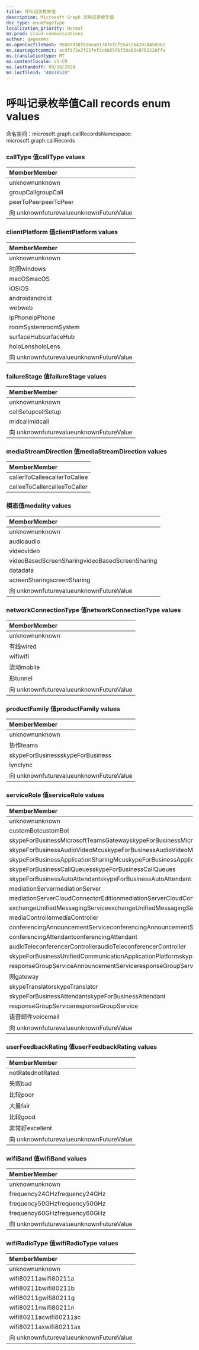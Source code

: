 ```yaml
---
title: 呼叫记录枚举值
description: Microsoft Graph 调用记录枚举值
doc_type: enumPageType
localization_priority: Normal
ms.prod: cloud-communications
author: gageames
ms.openlocfilehash: 95007938f016ea01747efcf55472b42024458982
ms.sourcegitcommit: acdf972e2f25fef2c6855f6f28a63c0762228ffa
ms.translationtype: MT
ms.contentlocale: zh-CN
ms.lasthandoff: 09/18/2020
ms.locfileid: "48018520"
---
```

# <a name="call-records-enum-values"></a><span data-ttu-id="0ed76-103">呼叫记录枚举值</span><span class="sxs-lookup"><span data-stu-id="0ed76-103">Call records enum values</span></span>

<span data-ttu-id="0ed76-104">命名空间：microsoft.graph.callRecords</span><span class="sxs-lookup"><span data-stu-id="0ed76-104">Namespace: microsoft.graph.callRecords</span></span>

### <a name="calltype-values"></a><span data-ttu-id="0ed76-105">callType 值</span><span class="sxs-lookup"><span data-stu-id="0ed76-105">callType values</span></span>

| <span data-ttu-id="0ed76-106">Member</span><span class="sxs-lookup"><span data-stu-id="0ed76-106">Member</span></span>
|:--------------
| <span data-ttu-id="0ed76-107">unknown</span><span class="sxs-lookup"><span data-stu-id="0ed76-107">unknown</span></span>
| <span data-ttu-id="0ed76-108">groupCall</span><span class="sxs-lookup"><span data-stu-id="0ed76-108">groupCall</span></span>
| <span data-ttu-id="0ed76-109">peerToPeer</span><span class="sxs-lookup"><span data-stu-id="0ed76-109">peerToPeer</span></span>
| <span data-ttu-id="0ed76-110">向 unknownfuturevalue</span><span class="sxs-lookup"><span data-stu-id="0ed76-110">unknownFutureValue</span></span>

### <a name="clientplatform-values"></a><span data-ttu-id="0ed76-111">clientPlatform 值</span><span class="sxs-lookup"><span data-stu-id="0ed76-111">clientPlatform values</span></span>

| <span data-ttu-id="0ed76-112">Member</span><span class="sxs-lookup"><span data-stu-id="0ed76-112">Member</span></span>
|:--------------
| <span data-ttu-id="0ed76-113">unknown</span><span class="sxs-lookup"><span data-stu-id="0ed76-113">unknown</span></span>
| <span data-ttu-id="0ed76-114">时间</span><span class="sxs-lookup"><span data-stu-id="0ed76-114">windows</span></span>
| <span data-ttu-id="0ed76-115">macOS</span><span class="sxs-lookup"><span data-stu-id="0ed76-115">macOS</span></span>
| <span data-ttu-id="0ed76-116">iOS</span><span class="sxs-lookup"><span data-stu-id="0ed76-116">iOS</span></span>
| <span data-ttu-id="0ed76-117">android</span><span class="sxs-lookup"><span data-stu-id="0ed76-117">android</span></span>
| <span data-ttu-id="0ed76-118">web</span><span class="sxs-lookup"><span data-stu-id="0ed76-118">web</span></span>
| <span data-ttu-id="0ed76-119">ipPhone</span><span class="sxs-lookup"><span data-stu-id="0ed76-119">ipPhone</span></span>
| <span data-ttu-id="0ed76-120">roomSystem</span><span class="sxs-lookup"><span data-stu-id="0ed76-120">roomSystem</span></span>
| <span data-ttu-id="0ed76-121">surfaceHub</span><span class="sxs-lookup"><span data-stu-id="0ed76-121">surfaceHub</span></span>
| <span data-ttu-id="0ed76-122">holoLens</span><span class="sxs-lookup"><span data-stu-id="0ed76-122">holoLens</span></span>
| <span data-ttu-id="0ed76-123">向 unknownfuturevalue</span><span class="sxs-lookup"><span data-stu-id="0ed76-123">unknownFutureValue</span></span>

### <a name="failurestage-values"></a><span data-ttu-id="0ed76-124">failureStage 值</span><span class="sxs-lookup"><span data-stu-id="0ed76-124">failureStage values</span></span>

| <span data-ttu-id="0ed76-125">Member</span><span class="sxs-lookup"><span data-stu-id="0ed76-125">Member</span></span>
|:--------------
| <span data-ttu-id="0ed76-126">unknown</span><span class="sxs-lookup"><span data-stu-id="0ed76-126">unknown</span></span>
| <span data-ttu-id="0ed76-127">callSetup</span><span class="sxs-lookup"><span data-stu-id="0ed76-127">callSetup</span></span>
| <span data-ttu-id="0ed76-128">midcall</span><span class="sxs-lookup"><span data-stu-id="0ed76-128">midcall</span></span>
| <span data-ttu-id="0ed76-129">向 unknownfuturevalue</span><span class="sxs-lookup"><span data-stu-id="0ed76-129">unknownFutureValue</span></span>

### <a name="mediastreamdirection-values"></a><span data-ttu-id="0ed76-130">mediaStreamDirection 值</span><span class="sxs-lookup"><span data-stu-id="0ed76-130">mediaStreamDirection values</span></span>

| <span data-ttu-id="0ed76-131">Member</span><span class="sxs-lookup"><span data-stu-id="0ed76-131">Member</span></span>
|:--------------
| <span data-ttu-id="0ed76-132">callerToCallee</span><span class="sxs-lookup"><span data-stu-id="0ed76-132">callerToCallee</span></span>
| <span data-ttu-id="0ed76-133">calleeToCaller</span><span class="sxs-lookup"><span data-stu-id="0ed76-133">calleeToCaller</span></span>

### <a name="modality-values"></a><span data-ttu-id="0ed76-134">模态值</span><span class="sxs-lookup"><span data-stu-id="0ed76-134">modality values</span></span>

| <span data-ttu-id="0ed76-135">Member</span><span class="sxs-lookup"><span data-stu-id="0ed76-135">Member</span></span>
|:--------------
| <span data-ttu-id="0ed76-136">unknown</span><span class="sxs-lookup"><span data-stu-id="0ed76-136">unknown</span></span>
| <span data-ttu-id="0ed76-137">audio</span><span class="sxs-lookup"><span data-stu-id="0ed76-137">audio</span></span>
| <span data-ttu-id="0ed76-138">video</span><span class="sxs-lookup"><span data-stu-id="0ed76-138">video</span></span>
| <span data-ttu-id="0ed76-139">videoBasedScreenSharing</span><span class="sxs-lookup"><span data-stu-id="0ed76-139">videoBasedScreenSharing</span></span>
| <span data-ttu-id="0ed76-140">data</span><span class="sxs-lookup"><span data-stu-id="0ed76-140">data</span></span>
| <span data-ttu-id="0ed76-141">screenSharing</span><span class="sxs-lookup"><span data-stu-id="0ed76-141">screenSharing</span></span>
| <span data-ttu-id="0ed76-142">向 unknownfuturevalue</span><span class="sxs-lookup"><span data-stu-id="0ed76-142">unknownFutureValue</span></span>

### <a name="networkconnectiontype-values"></a><span data-ttu-id="0ed76-143">networkConnectionType 值</span><span class="sxs-lookup"><span data-stu-id="0ed76-143">networkConnectionType values</span></span>

| <span data-ttu-id="0ed76-144">Member</span><span class="sxs-lookup"><span data-stu-id="0ed76-144">Member</span></span>
|:--------------
| <span data-ttu-id="0ed76-145">unknown</span><span class="sxs-lookup"><span data-stu-id="0ed76-145">unknown</span></span>
| <span data-ttu-id="0ed76-146">有线</span><span class="sxs-lookup"><span data-stu-id="0ed76-146">wired</span></span>
| <span data-ttu-id="0ed76-147">wifi</span><span class="sxs-lookup"><span data-stu-id="0ed76-147">wifi</span></span>
| <span data-ttu-id="0ed76-148">流动</span><span class="sxs-lookup"><span data-stu-id="0ed76-148">mobile</span></span>
| <span data-ttu-id="0ed76-149">形</span><span class="sxs-lookup"><span data-stu-id="0ed76-149">tunnel</span></span>
| <span data-ttu-id="0ed76-150">向 unknownfuturevalue</span><span class="sxs-lookup"><span data-stu-id="0ed76-150">unknownFutureValue</span></span>

### <a name="productfamily-values"></a><span data-ttu-id="0ed76-151">productFamily 值</span><span class="sxs-lookup"><span data-stu-id="0ed76-151">productFamily values</span></span>

| <span data-ttu-id="0ed76-152">Member</span><span class="sxs-lookup"><span data-stu-id="0ed76-152">Member</span></span>
|:--------------
| <span data-ttu-id="0ed76-153">unknown</span><span class="sxs-lookup"><span data-stu-id="0ed76-153">unknown</span></span>
| <span data-ttu-id="0ed76-154">协作</span><span class="sxs-lookup"><span data-stu-id="0ed76-154">teams</span></span>
| <span data-ttu-id="0ed76-155">skypeForBusiness</span><span class="sxs-lookup"><span data-stu-id="0ed76-155">skypeForBusiness</span></span>
| <span data-ttu-id="0ed76-156">lync</span><span class="sxs-lookup"><span data-stu-id="0ed76-156">lync</span></span>
| <span data-ttu-id="0ed76-157">向 unknownfuturevalue</span><span class="sxs-lookup"><span data-stu-id="0ed76-157">unknownFutureValue</span></span>

### <a name="servicerole-values"></a><span data-ttu-id="0ed76-158">serviceRole 值</span><span class="sxs-lookup"><span data-stu-id="0ed76-158">serviceRole values</span></span>

| <span data-ttu-id="0ed76-159">Member</span><span class="sxs-lookup"><span data-stu-id="0ed76-159">Member</span></span>
|:--------------
| <span data-ttu-id="0ed76-160">unknown</span><span class="sxs-lookup"><span data-stu-id="0ed76-160">unknown</span></span>
| <span data-ttu-id="0ed76-161">customBot</span><span class="sxs-lookup"><span data-stu-id="0ed76-161">customBot</span></span>
| <span data-ttu-id="0ed76-162">skypeForBusinessMicrosoftTeamsGateway</span><span class="sxs-lookup"><span data-stu-id="0ed76-162">skypeForBusinessMicrosoftTeamsGateway</span></span>
| <span data-ttu-id="0ed76-163">skypeForBusinessAudioVideoMcu</span><span class="sxs-lookup"><span data-stu-id="0ed76-163">skypeForBusinessAudioVideoMcu</span></span>
| <span data-ttu-id="0ed76-164">skypeForBusinessApplicationSharingMcu</span><span class="sxs-lookup"><span data-stu-id="0ed76-164">skypeForBusinessApplicationSharingMcu</span></span>
| <span data-ttu-id="0ed76-165">skypeForBusinessCallQueues</span><span class="sxs-lookup"><span data-stu-id="0ed76-165">skypeForBusinessCallQueues</span></span>
| <span data-ttu-id="0ed76-166">skypeForBusinessAutoAttendant</span><span class="sxs-lookup"><span data-stu-id="0ed76-166">skypeForBusinessAutoAttendant</span></span>
| <span data-ttu-id="0ed76-167">mediationServer</span><span class="sxs-lookup"><span data-stu-id="0ed76-167">mediationServer</span></span>
| <span data-ttu-id="0ed76-168">mediationServerCloudConnectorEdition</span><span class="sxs-lookup"><span data-stu-id="0ed76-168">mediationServerCloudConnectorEdition</span></span>
| <span data-ttu-id="0ed76-169">exchangeUnifiedMessagingService</span><span class="sxs-lookup"><span data-stu-id="0ed76-169">exchangeUnifiedMessagingService</span></span>
| <span data-ttu-id="0ed76-170">mediaController</span><span class="sxs-lookup"><span data-stu-id="0ed76-170">mediaController</span></span>
| <span data-ttu-id="0ed76-171">conferencingAnnouncementService</span><span class="sxs-lookup"><span data-stu-id="0ed76-171">conferencingAnnouncementService</span></span>
| <span data-ttu-id="0ed76-172">conferencingAttendant</span><span class="sxs-lookup"><span data-stu-id="0ed76-172">conferencingAttendant</span></span>
| <span data-ttu-id="0ed76-173">audioTeleconferencerController</span><span class="sxs-lookup"><span data-stu-id="0ed76-173">audioTeleconferencerController</span></span>
| <span data-ttu-id="0ed76-174">skypeForBusinessUnifiedCommunicationApplicationPlatform</span><span class="sxs-lookup"><span data-stu-id="0ed76-174">skypeForBusinessUnifiedCommunicationApplicationPlatform</span></span>
| <span data-ttu-id="0ed76-175">responseGroupServiceAnnouncementService</span><span class="sxs-lookup"><span data-stu-id="0ed76-175">responseGroupServiceAnnouncementService</span></span>
| <span data-ttu-id="0ed76-176">网</span><span class="sxs-lookup"><span data-stu-id="0ed76-176">gateway</span></span>
| <span data-ttu-id="0ed76-177">skypeTranslator</span><span class="sxs-lookup"><span data-stu-id="0ed76-177">skypeTranslator</span></span>
| <span data-ttu-id="0ed76-178">skypeForBusinessAttendant</span><span class="sxs-lookup"><span data-stu-id="0ed76-178">skypeForBusinessAttendant</span></span>
| <span data-ttu-id="0ed76-179">responseGroupService</span><span class="sxs-lookup"><span data-stu-id="0ed76-179">responseGroupService</span></span>
| <span data-ttu-id="0ed76-180">语音邮件</span><span class="sxs-lookup"><span data-stu-id="0ed76-180">voicemail</span></span>
| <span data-ttu-id="0ed76-181">向 unknownfuturevalue</span><span class="sxs-lookup"><span data-stu-id="0ed76-181">unknownFutureValue</span></span>

### <a name="userfeedbackrating-values"></a><span data-ttu-id="0ed76-182">userFeedbackRating 值</span><span class="sxs-lookup"><span data-stu-id="0ed76-182">userFeedbackRating values</span></span>

| <span data-ttu-id="0ed76-183">Member</span><span class="sxs-lookup"><span data-stu-id="0ed76-183">Member</span></span>
|:--------------
| <span data-ttu-id="0ed76-184">notRated</span><span class="sxs-lookup"><span data-stu-id="0ed76-184">notRated</span></span>
| <span data-ttu-id="0ed76-185">失败</span><span class="sxs-lookup"><span data-stu-id="0ed76-185">bad</span></span>
| <span data-ttu-id="0ed76-186">比较</span><span class="sxs-lookup"><span data-stu-id="0ed76-186">poor</span></span>
| <span data-ttu-id="0ed76-187">大量</span><span class="sxs-lookup"><span data-stu-id="0ed76-187">fair</span></span>
| <span data-ttu-id="0ed76-188">比较</span><span class="sxs-lookup"><span data-stu-id="0ed76-188">good</span></span>
| <span data-ttu-id="0ed76-189">非常好</span><span class="sxs-lookup"><span data-stu-id="0ed76-189">excellent</span></span>
| <span data-ttu-id="0ed76-190">向 unknownfuturevalue</span><span class="sxs-lookup"><span data-stu-id="0ed76-190">unknownFutureValue</span></span>

### <a name="wifiband-values"></a><span data-ttu-id="0ed76-191">wifiBand 值</span><span class="sxs-lookup"><span data-stu-id="0ed76-191">wifiBand values</span></span>

| <span data-ttu-id="0ed76-192">Member</span><span class="sxs-lookup"><span data-stu-id="0ed76-192">Member</span></span>
|:--------------
| <span data-ttu-id="0ed76-193">unknown</span><span class="sxs-lookup"><span data-stu-id="0ed76-193">unknown</span></span>
| <span data-ttu-id="0ed76-194">frequency24GHz</span><span class="sxs-lookup"><span data-stu-id="0ed76-194">frequency24GHz</span></span>
| <span data-ttu-id="0ed76-195">frequency50GHz</span><span class="sxs-lookup"><span data-stu-id="0ed76-195">frequency50GHz</span></span>
| <span data-ttu-id="0ed76-196">frequency60GHz</span><span class="sxs-lookup"><span data-stu-id="0ed76-196">frequency60GHz</span></span>
| <span data-ttu-id="0ed76-197">向 unknownfuturevalue</span><span class="sxs-lookup"><span data-stu-id="0ed76-197">unknownFutureValue</span></span>

### <a name="wifiradiotype-values"></a><span data-ttu-id="0ed76-198">wifiRadioType 值</span><span class="sxs-lookup"><span data-stu-id="0ed76-198">wifiRadioType values</span></span>

| <span data-ttu-id="0ed76-199">Member</span><span class="sxs-lookup"><span data-stu-id="0ed76-199">Member</span></span>
|:--------------
| <span data-ttu-id="0ed76-200">unknown</span><span class="sxs-lookup"><span data-stu-id="0ed76-200">unknown</span></span>
| <span data-ttu-id="0ed76-201">wifi80211a</span><span class="sxs-lookup"><span data-stu-id="0ed76-201">wifi80211a</span></span>
| <span data-ttu-id="0ed76-202">wifi80211b</span><span class="sxs-lookup"><span data-stu-id="0ed76-202">wifi80211b</span></span>
| <span data-ttu-id="0ed76-203">wifi80211g</span><span class="sxs-lookup"><span data-stu-id="0ed76-203">wifi80211g</span></span>
| <span data-ttu-id="0ed76-204">wifi80211n</span><span class="sxs-lookup"><span data-stu-id="0ed76-204">wifi80211n</span></span>
| <span data-ttu-id="0ed76-205">wifi80211ac</span><span class="sxs-lookup"><span data-stu-id="0ed76-205">wifi80211ac</span></span>
| <span data-ttu-id="0ed76-206">wifi80211ax</span><span class="sxs-lookup"><span data-stu-id="0ed76-206">wifi80211ax</span></span>
| <span data-ttu-id="0ed76-207">向 unknownfuturevalue</span><span class="sxs-lookup"><span data-stu-id="0ed76-207">unknownFutureValue</span></span>

<!--
{
  "type": "#page.annotation",
  "namespace": "microsoft.graph.callRecords"
}
-->

